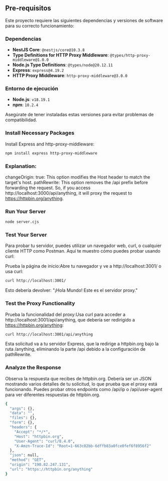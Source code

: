 ## Pre-requisitos

Este proyecto requiere las siguientes dependencias y versiones de software para su correcto funcionamiento:

### Dependencias

- **NestJS Core**: `@nestjs/core@10.3.8`
- **Type Definitions for HTTP Proxy Middleware**: `@types/http-proxy-middleware@1.0.0`
- **Node.js Type Definitions**: `@types/node@20.12.11`
- **Express**: `express@4.19.2`
- **HTTP Proxy Middleware**: `http-proxy-middleware@3.0.0`

### Entorno de ejecución

- **Node.js**: `v18.19.1`
- **npm**: `10.2.4`

Asegúrate de tener instaladas estas versiones para evitar problemas de compatibilidad.

### Install Necessary Packages
Install Express and http-proxy-middleware:

``` bash
npm install express http-proxy-middleware
``` 


### Explanation:
changeOrigin: true: This option modifies the Host header to match the target's host.
pathRewrite: This option removes the /api prefix before forwarding the request. So, if you access http://localhost:3000/api/anything, it will proxy the request to https://httpbin.org/anything.

### Run Your Server

``` bash
node server.cjs
``` 

### Test Your Server

Para probar tu servidor, puedes utilizar un navegador web, curl, o cualquier cliente HTTP como Postman. Aquí te muestro cómo puedes probar usando curl:

Prueba la página de inicio:Abre tu navegador y ve a http://localhost:3001/ o usa curl:

``` bash
curl http://localhost:3001/
``` 
Esto debería devolver: "¡Hola Mundo! Este es el servidor proxy."

###  Test the Proxy Functionality
Prueba la funcionalidad del proxy:Usa curl para acceder a http://localhost:3001/api/anything, que debería ser redirigido a https://httpbin.org/anything:

``` bash
curl http://localhost:3001/api/anything
``` 
Esta solicitud va a tu servidor Express, que la redirige a httpbin.org bajo la ruta /anything, eliminando la parte /api debido a la configuración de pathRewrite.



### Analyze the Response
Observa la respuesta que recibes de httpbin.org. Debería ser un JSON mostrando varios detalles de tu solicitud, lo que prueba que el proxy está funcionando. Puedes probar otros endpoints como /api/ip o /api/user-agent para ver diferentes respuestas de httpbin.org.

``` bash
{
  "args": {}, 
  "data": "", 
  "files": {}, 
  "form": {}, 
  "headers": {
    "Accept": "*/*", 
    "Host": "httpbin.org", 
    "User-Agent": "curl/8.4.0", 
    "X-Amzn-Trace-Id": "Root=1-663c02bb-6dffb83a0fce0fef6f8956f2"
  }, 
  "json": null, 
  "method": "GET", 
  "origin": "190.82.247.131", 
  "url": "https://httpbin.org/anything"
}
``` 